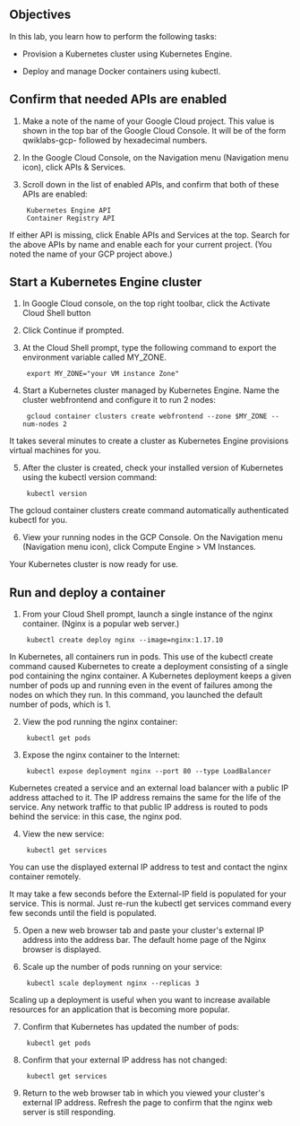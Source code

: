 ## Objectives
In this lab, you learn how to perform the following tasks:

- Provision a Kubernetes cluster using Kubernetes Engine.

- Deploy and manage Docker containers using kubectl.

## Confirm that needed APIs are enabled
1. Make a note of the name of your Google Cloud project. This value is shown in the top bar of the Google Cloud Console. It will be of the form qwiklabs-gcp- followed by hexadecimal numbers.

2. In the Google Cloud Console, on the Navigation menu (Navigation menu icon), click APIs & Services.

3. Scroll down in the list of enabled APIs, and confirm that both of these APIs are enabled:

        Kubernetes Engine API
        Container Registry API
       
If either API is missing, click Enable APIs and Services at the top. Search for the above APIs by name and enable each for your current project. (You noted the name of your GCP project above.)

## Start a Kubernetes Engine cluster
1. In Google Cloud console, on the top right toolbar, click the Activate Cloud Shell button

2. Click Continue if prompted.

3. At the Cloud Shell prompt, type the following command to export the environment variable called MY_ZONE.

        export MY_ZONE="your VM instance Zone"

4. Start a Kubernetes cluster managed by Kubernetes Engine. Name the cluster webfrontend and configure it to run 2 nodes:

        gcloud container clusters create webfrontend --zone $MY_ZONE --num-nodes 2

  It takes several minutes to create a cluster as Kubernetes Engine provisions virtual machines for you.

5. After the cluster is created, check your installed version of Kubernetes using the kubectl version command:

        kubectl version

  The gcloud container clusters create command automatically authenticated kubectl for you.

6. View your running nodes in the GCP Console. On the Navigation menu (Navigation menu icon), click Compute Engine > VM Instances.

  Your Kubernetes cluster is now ready for use.

## Run and deploy a container
1. From your Cloud Shell prompt, launch a single instance of the nginx container. (Nginx is a popular web server.)

        kubectl create deploy nginx --image=nginx:1.17.10

  In Kubernetes, all containers run in pods. This use of the kubectl create command caused Kubernetes to create a deployment consisting of a single pod containing the nginx container. A Kubernetes deployment keeps a given number of pods up and running even in the event of failures among the nodes on which they run. In this command, you launched the default number of pods, which is 1.

2. View the pod running the nginx container:

        kubectl get pods

3. Expose the nginx container to the Internet:

        kubectl expose deployment nginx --port 80 --type LoadBalancer

  Kubernetes created a service and an external load balancer with a public IP address attached to it. The IP address remains the same for the life of the service. Any network traffic to that public IP address is routed to pods behind the service: in this case, the nginx pod.

4. View the new service:

        kubectl get services

  You can use the displayed external IP address to test and contact the nginx container remotely.

  It may take a few seconds before the External-IP field is populated for your service. This is normal. Just re-run the kubectl get services command every few seconds until the field is populated.

5. Open a new web browser tab and paste your cluster's external IP address into the address bar. The default home page of the Nginx browser is displayed.

6. Scale up the number of pods running on your service:

        kubectl scale deployment nginx --replicas 3

  Scaling up a deployment is useful when you want to increase available resources for an application that is becoming more popular.

7. Confirm that Kubernetes has updated the number of pods:

        kubectl get pods

8. Confirm that your external IP address has not changed:

        kubectl get services

9. Return to the web browser tab in which you viewed your cluster's external IP address. Refresh the page to confirm that the nginx web server is still responding.
